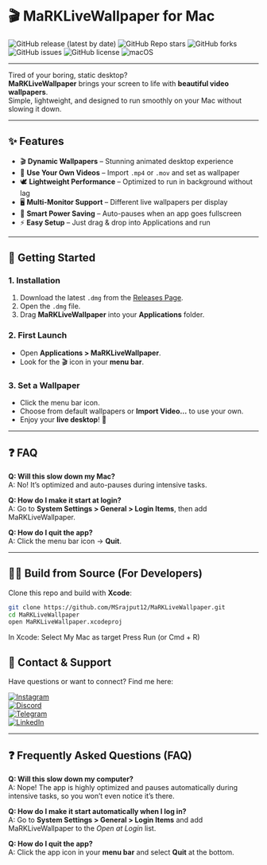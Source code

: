 # 🎬 MaRKLiveWallpaper for Mac

![GitHub release (latest by date)](https://img.shields.io/github/v/release/MSrajput12/MaRKLiveWallpaper?style=for-the-badge)
![GitHub Repo stars](https://img.shields.io/github/stars/MSrajput12/MaRKLiveWallpaper?style=for-the-badge)
![GitHub forks](https://img.shields.io/github/forks/MSrajput12/MaRKLiveWallpaper?style=for-the-badge)
![GitHub issues](https://img.shields.io/github/issues/MSrajput12/MaRKLiveWallpaper?style=for-the-badge)
![GitHub license](https://img.shields.io/github/license/MSrajput12/MaRKLiveWallpaper?style=for-the-badge)
![macOS](https://img.shields.io/badge/macOS-Supported-blue?style=for-the-badge&logo=apple)

---

Tired of your boring, static desktop?  
**MaRKLiveWallpaper** brings your screen to life with **beautiful video wallpapers**.  
Simple, lightweight, and designed to run smoothly on your Mac without slowing it down.

---

## ✨ Features

- 🎬 **Dynamic Wallpapers** – Stunning animated desktop experience  
- 📂 **Use Your Own Videos** – Import `.mp4` or `.mov` and set as wallpaper  
- 🕊️ **Lightweight Performance** – Optimized to run in background without lag  
- 🖥️ **Multi-Monitor Support** – Different live wallpapers per display  
- 🔋 **Smart Power Saving** – Auto-pauses when an app goes fullscreen  
- ⚡ **Easy Setup** – Just drag & drop into Applications and run  

---

## 🚀 Getting Started

### 1. Installation
1. Download the latest `.dmg` from the [Releases Page](https://github.com/MSrajput12/MaRKLiveWallpaper/releases).  
2. Open the `.dmg` file.  
3. Drag **MaRKLiveWallpaper** into your **Applications** folder.  

### 2. First Launch
- Open **Applications > MaRKLiveWallpaper**.  
- Look for the 🎬 icon in your **menu bar**.  

### 3. Set a Wallpaper
- Click the menu bar icon.  
- Choose from default wallpapers or **Import Video…** to use your own.  
- Enjoy your **live desktop**! 🎉  

---

## ❓ FAQ

**Q: Will this slow down my Mac?**  
A: No! It’s optimized and auto-pauses during intensive tasks.  

**Q: How do I make it start at login?**  
A: Go to **System Settings > General > Login Items**, then add MaRKLiveWallpaper.  

**Q: How do I quit the app?**  
A: Click the menu bar icon → **Quit**.  

---

## 👨‍💻 Build from Source (For Developers)

Clone this repo and build with **Xcode**:

```bash
git clone https://github.com/MSrajput12/MaRKLiveWallpaper.git
cd MaRKLiveWallpaper
open MaRKLiveWallpaper.xcodeproj
```
In Xcode:
Select My Mac as target
Press Run (or Cmd + R)

## 💬 Contact & Support  
Have questions or want to connect? Find me here:  

[![Instagram](https://img.shields.io/badge/Instagram-E4405F?style=for-the-badge&logo=instagram&logoColor=white)](https://instagram.com/_the_manish_rajput_)  
[![Discord](https://img.shields.io/badge/Discord-7289DA?style=for-the-badge&logo=discord&logoColor=white)](https://discord.com/users/your-discord-id)  
[![Telegram](https://img.shields.io/badge/Telegram-2CA5E0?style=for-the-badge&logo=telegram&logoColor=white)](https://t.me/your-telegram-id)  
[![LinkedIn](https://img.shields.io/badge/LinkedIn-0077B5?style=for-the-badge&logo=linkedin&logoColor=white)](#)  

---

## ❓ Frequently Asked Questions (FAQ)

**Q: Will this slow down my computer?**  
A: Nope! The app is highly optimized and pauses automatically during intensive tasks, so you won’t even notice it’s there.  

**Q: How do I make it start automatically when I log in?**  
A: Go to **System Settings > General > Login Items** and add MaRKLiveWallpaper to the *Open at Login* list.  

**Q: How do I quit the app?**  
A: Click the app icon in your **menu bar** and select **Quit** at the bottom.  


